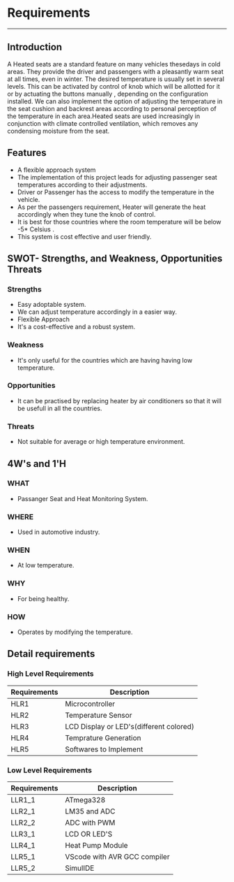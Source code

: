 # Requirements
---
## **Introduction**

A Heated seats are a standard feature on many vehicles thesedays in cold areas. They provide the driver and passengers with a pleasantly warm seat at all times, even in winter. The desired temperature is usually set in several levels. This can be activated by control of knob which will be allotted for it or by actuating the buttons manually , depending on the configuration installed. We can also implement the option of adjusting the temperature in the seat cushion and backrest areas according to personal perception of the temperature in each area.Heated seats are used increasingly in conjunction with climate controlled ventilation, which removes any condensing moisture from the seat.

## **Features**

- A flexible approach system
- The implementation of this project leads for adjusting passenger seat temperatures according to their adjustments.
- Driver or Passenger has the access to modify the temperature in the vehicle.
- As per the passengers requirement, Heater will generate the heat accordingly when they tune the knob of control.
- It is best for those countries where the room temperature will be below -5\* Celsius .
- This system is cost effective and user friendly.

## **SWOT- Strengths, and Weakness, Opportunities Threats**

### **Strengths**

- Easy adoptable system.
- We can adjust temperature accordingly in a easier way.
- Flexible Approach
- It&#39;s a cost-effective and a robust system.

### Weakness
- It's only useful for the countries which are having having low temperature.

### Opportunities
- It can be practised by replacing heater by air conditioners so that it will be usefull in all the countries.

### Threats
- Not suitable for average or high temperature environment.

## 4W's and 1'H
 ### **WHAT** 
 - Passanger Seat and Heat Monitoring System.
### **WHERE** 
- Used in automotive industry.
### **WHEN** 
- At low temperature.
### **WHY** 
- For being healthy.
###  **HOW** 
- Operates by modifying the temperature.

## **Detail requirements**

### **High Level Requirements**

| **Requirements** | **Description** |
| --- | --- |
| HLR1 | Microcontroller |
| HLR2 | Temperature Sensor |
| HLR3 | LCD Display or LED&#39;s(different colored) |
| HLR4 | Temprature Generation |
| HLR5 | Softwares to Implement |

### **Low Level Requirements**

| **Requirements** | **Description** |
| --- | --- |
| LLR1\_1 | ATmega328 |
| LLR2\_1 | LM35 and ADC |
| LLR2\_2 | ADC with PWM |
| LLR3\_1 | LCD OR LED&#39;S |
| LLR4\_1 | Heat Pump Module |
| LLR5\_1 | VScode with AVR GCC compiler |
| LLR5\_2 | SimulIDE |
